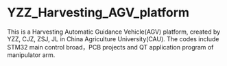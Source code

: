 # YZZ_Harvesting_AGV_platform
This is a Harvesting Automatic Guidance Vehicle(AGV) platform, created by YZZ, CJZ, ZSJ, JL in China Agriculture University(CAU). 
The codes include STM32 main control broad，PCB projects and  QT application program of manipulator arm.
